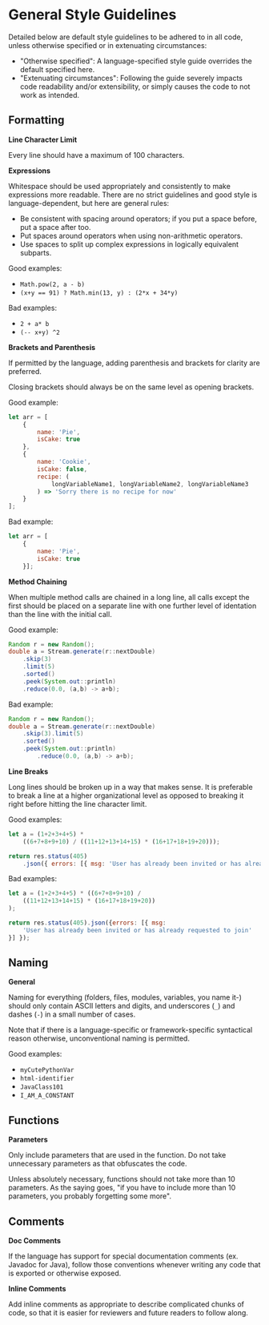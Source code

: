 # General Style Guidelines

Detailed below are default style guidelines to be adhered to in all code, unless otherwise specified or in extenuating circumstances:

* "Otherwise specified": A language-specified style guide overrides the default specified here.
* "Extenuating circumstances": Following the guide severely impacts code readability and/or extensibility, or simply causes the code to not work as intended.

## Formatting

**Line Character Limit**

Every line should have a maximum of 100 characters.

**Expressions**

Whitespace should be used appropriately and consistently to make expressions more readable. There are no strict guidelines and good style is language-dependent, but here are general rules:

* Be consistent with spacing around operators; if you put a space before, put a space after too.
* Put spaces around operators when using non-arithmetic operators.
* Use spaces to split up complex expressions in logically equivalent subparts.

Good examples:
* `Math.pow(2, a - b)`
* `(x+y == 91) ? Math.min(13, y) : (2*x + 34*y)`

Bad examples:
* `2 + a* b`
* `(-- x+y) ^2`

**Brackets and Parenthesis**

If permitted by the language, adding parenthesis and brackets for clarity are preferred.

Closing brackets should always be on the same level as opening brackets.

Good example:
```js
let arr = [
    {
        name: 'Pie',
        isCake: true
    },
    {
        name: 'Cookie',
        isCake: false,
        recipe: (
            longVariableName1, longVariableName2, longVariableName3
        ) => 'Sorry there is no recipe for now'
    }
];
```

Bad example:
```js
let arr = [
    {
        name: 'Pie',
        isCake: true
    }];
```

**Method Chaining**

When multiple method calls are chained in a long line, all calls except the first should be placed on a separate line with one further level of identation than the line with the initial call.

Good example:
```java
Random r = new Random();
double a = Stream.generate(r::nextDouble)
    .skip(3)
    .limit(5)
    .sorted()
    .peek(System.out::println)
    .reduce(0.0, (a,b) -> a+b);
```

Bad example:
```java
Random r = new Random();
double a = Stream.generate(r::nextDouble)
    .skip(3).limit(5)
    .sorted()
    .peek(System.out::println)
        .reduce(0.0, (a,b) -> a+b);
```

**Line Breaks**

Long lines should be broken up in a way that makes sense. It is preferable to break a line at a higher organizational level as opposed to breaking it right before hitting the line character limit.

Good examples:
```js
let a = (1+2+3+4+5) *
    ((6+7+8+9+10) / ((11+12+13+14+15) * (16+17+18+19+20)));
```
```js
return res.status(405)
    .json({ errors: [{ msg: 'User has already been invited or has already requested to join' }] });
```

Bad examples:
```js
let a = (1+2+3+4+5) * ((6+7+8+9+10) /
    ((11+12+13+14+15) * (16+17+18+19+20))
);
```
```js
return res.status(405).json({errors: [{ msg:
    'User has already been invited or has already requested to join'
}] });
```

## Naming

**General**

Naming for everything (folders, files, modules, variables, you name it-) should only contain ASCII letters and digits, and underscores (`_`) and dashes (`-`) in a small number of cases.

Note that if there is a language-specific or framework-specific syntactical reason otherwise, unconventional naming is permitted.

Good examples:
* `myCutePythonVar`
* `html-identifier`
* `JavaClass101`
* `I_AM_A_CONSTANT`

## Functions

**Parameters**

Only include parameters that are used in the function. Do not take unnecessary parameters as that obfuscates the code.

Unless absolutely necessary, functions should not take more than 10 parameters. As the saying goes, "if you have to include more than 10 parameters, you probably forgetting some more".

## Comments

**Doc Comments**

If the language has support for special documentation comments (ex. Javadoc for Java), follow those conventions whenever writing any code that is exported or otherwise exposed.

**Inline Comments**

Add inline comments as appropriate to describe complicated chunks of code, so that it is easier for reviewers and future readers to follow along.